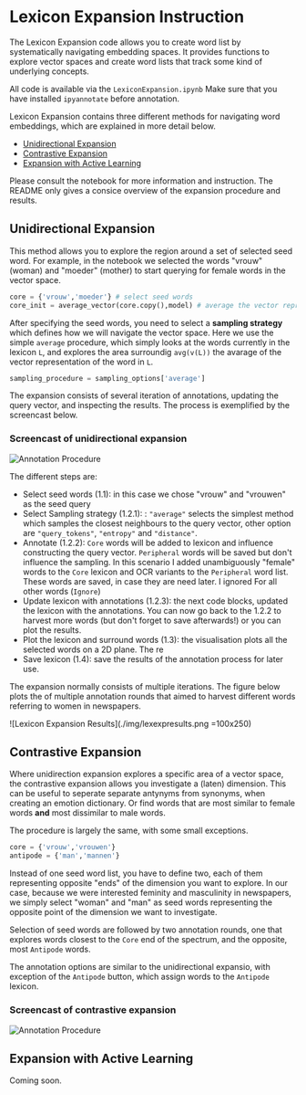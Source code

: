 # Lexicon Expansion Instruction

The Lexicon Expansion code allows you to create word list by systematically navigating embedding spaces. It provides functions to explore vector spaces and create word lists that track some kind of underlying concepts.

All code is available via the `LexiconExpansion.ipynb` Make sure that you have installed `ipyannotate` before annotation.

Lexicon Expansion contains three different methods for navigating word embeddings, which are explained in more detail below.

- [Unidirectional Expansion](#unidirectional-expansion)
- [Contrastive Expansion](#contrastive-expansion)
- [Expansion with Active Learning](#expansion-with-active-learning)

Please consult the notebook for more information and instruction. The README only gives a consice overview of the expansion procedure and results.

## Unidirectional Expansion

This method allows you to explore the region around a set of selected seed word. For example, in the notebook we selected the words "vrouw" (woman) and "moeder" (mother) to start querying for female words in the vector space.

```python
core = {'vrouw','moeder'} # select seed words
core_init = average_vector(core.copy(),model) # average the vector representation of the selected seed words
```

After specifying the seed words, you need to select a **sampling strategy** which defines how we will navigate the vector space. Here we use the simple `average` procedure, which simply looks at the words currently in the lexicon `L`, and explores the area surroundig `avg(v(L))` the avarage of the vector representation of the word in `L`.

```python
sampling_procedure = sampling_options['average']
```

The expansion consists of several iteration of annotations, updating the query vector, and inspecting the results. The process is exemplified by the screencast below. 

### Screencast of unidirectional expansion

![Annotation Procedure](https://github.com/kasparvonbeelen/WordEmbeddingPlayground/blob/master/code/LexiconExpansion/img/annotation.gif)


The different steps are:
- Select seed words (1.1): in this case we chose "vrouw" and "vrouwen" as the seed query
- Select Sampling strategy (1.2.1): : `"average"` selects the simplest method which samples the closest neighbours to the query vector, other option are `"query_tokens"`, `"entropy"` and `"distance"`.
- Annotate (1.2.2): `Core` words will be added to lexicon and influence constructing the query vector. `Peripheral` words will be saved but don't influence the sampling. In this scenario I added unambiguously "female" words to the `Core` lexicon and OCR variants to the `Peripheral` word list. These words are saved, in case they are need later. I ignored For all other words (`Ignore`)
- Update lexicon with annotations (1.2.3): the next code blocks, updated the lexicon with the annotations. You can now go back to the 1.2.2 to harvest more words (but don't forget to save afterwards!) or you can plot the results.
- Plot the lexicon and surround words (1.3): the visualisation plots all the selected words on a 2D plane. The re
- Save lexicon (1.4): save the results of the annotation process for later use.

The expansion normally consists of multiple iterations. The figure below plots the of multiple annotation rounds that aimed to harvest different words referring to women in newspapers.

![Lexicon Expansion Results](./img/lexexpresults.png =100x250)

## Contrastive Expansion

Where unidirection expansion explores a specific area of a vector space, the contrastive expansion allows you investigate a (laten) dimension. This can be useful to seperate separate antynyms from synonyms, when creating an emotion dictionary. Or find words that are most similar to female words **and** most dissimilar to male words. 

The procedure is largely the same, with some small exceptions.

```python
core = {'vrouw','vrouwen'}
antipode = {'man','mannen'}
```

Instead of one seed word list, you have to define two, each of them representing opposite "ends" of the dimension you want to explore. In our case, because we were interested feminity and masculinity in newspapers, we simply select "woman" and "man" as seed words representing the opposite point of the dimension we want to investigate.

Selection of seed words are followed by two annotation rounds, one that explores words closest to the `Core` end of the spectrum, and the opposite, most `Antipode` words.

The annotation options are similar to the unidirectional expansio, with exception of the `Antipode` button, which assign words to the `Antipode` lexicon.

### Screencast of contrastive expansion

![Annotation Procedure](./img/annotation-2.gif)

## Expansion with Active Learning

Coming soon.